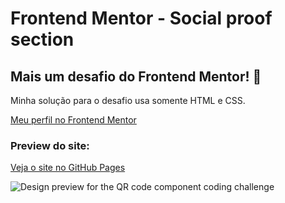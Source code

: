 # Frontend Mentor - Social proof section

## Mais um desafio do Frontend Mentor! 👋

Minha solução para o desafio usa somente HTML e CSS.

[Meu perfil no Frontend Mentor](https://www.frontendmentor.io/profile/joaoglibras)

### Preview do site:
[Veja o site no GitHub Pages](https://joaoglibras.github.io/desafios/frontend-mentor/results-summary/)

![Design preview for the QR code component coding challenge]()

